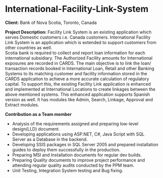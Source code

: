 # International-Facility-Link-System

<b>Client:</b> Bank of Nova Scotia, Toronto, Canada <br/>

<b>Project Description:</b>
Facility Link System is an existing application which serves Domestic customers i.e. Canada customers.
International Facility Link System is an application which is extended to support customers from other
countries as well.  <br/>
 Scotia bank is required to collect and report loan information for each international subsidiary.
The Authorized Facility amounts for International exposures are recorded in CARDS. The main objective
is to link the loan/ transaction records booked in International Loan, Retail and other Banking Systems to
its matching customer and facility information stored in the CARDS application to achieve a more
accurate calculation of regulatory capital. To support this, the existing Facility Link application is
enhanced and implemented at International Locations to create linkages between the above mentioned
systems. This enhanced application supports Spanish version as well. It has modules like Admin, Search,
Linkage, Approval and Extract modules.

<b>Contribution as a Team member</b>
- Analysis of the requirements assigned and preparing low-level design(LLD) document.
- Developing applications using ASP.NET, C#, Java Script with SQL Server as a Database in the backend.
- Developing SSIS packages in SQL Server 2005 and prepared installation guides to deploy them
successfully in the production.
- Preparing MSI and Installation documents for regular dev builds.
- Preparing Quality documents to improve project performance and attending regular quality audits
conducted by the PPM team. 
- Unit Testing, Integration System testing and Bug fixing.

